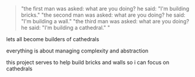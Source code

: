 

> "the first man was asked: what are you doing?
he said: "I'm building bricks."
"the second man was asked: what are you doing?
he said: "I'm building a wall."
"the third man was asked: what are you doing?
he said: "I'm building a cathedral."
"

lets all become builders of cathedrals

everything is about managing complexity and abstraction

this project serves to help build bricks and walls so i can focus on cathedrals
